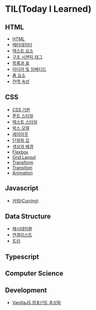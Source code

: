 # TIL(Today I Learned)

## HTML
  - [HTML](https://github.com/highcastlee/TIL/blob/1ba26222c4dbb4f28f520f8b175643ec632cda66/html/21.08.28.md)
  - [메타데이터](https://github.com/highcastlee/TIL/blob/c56f965cbceb7c559629bf7da1bc56714a35a5b9/html/Metadata.md)
  - [텍스트 요소](https://github.com/highcastlee/TIL/blob/d7b61e047fd5ed66101126ab2ced2b6ab5a7cd92/html/%EC%9A%94%EC%86%8C(1).md)
  - [구조 시맨틱 태그](https://github.com/highcastlee/TIL/blob/d7b61e047fd5ed66101126ab2ced2b6ab5a7cd92/html/%EC%9A%94%EC%86%8C(2).md)
  - [목록과 표](https://github.com/highcastlee/TIL/blob/d7b61e047fd5ed66101126ab2ced2b6ab5a7cd92/html/%EC%9A%94%EC%86%8C(3).md)
  - [미디어 및 임베디드](https://github.com/highcastlee/TIL/blob/a6319a419a2229c0169e0f0661ac4641e34d46dc/html/%EB%AF%B8%EB%94%94%EC%96%B4%20%EB%B0%8F%20%EC%9E%84%EB%B2%A0%EB%94%94%EB%93%9C.md)
  - [폼 요소](https://github.com/highcastlee/TIL/blob/a6319a419a2229c0169e0f0661ac4641e34d46dc/html/%ED%8F%BC%20%EC%9A%94%EC%86%8C.md)
  - [전역 속성](https://github.com/highcastlee/TIL/blob/a6319a419a2229c0169e0f0661ac4641e34d46dc/html/%EC%A0%84%EC%97%AD%20%EC%86%8D%EC%84%B1.md)
  

## CSS
  - [CSS 기본](https://github.com/highcastlee/TIL/blob/aa77b4597deb004a1d38d42cda7b11ef8f428c7e/css/CSS.md)
  - [폰트 스타일](https://github.com/highcastlee/TIL/blob/aa77b4597deb004a1d38d42cda7b11ef8f428c7e/css/%ED%8F%B0%ED%8A%B8%20%EC%8A%A4%ED%83%80%EC%9D%BC.md)
  - [텍스트 스타일](https://github.com/highcastlee/TIL/blob/aa77b4597deb004a1d38d42cda7b11ef8f428c7e/css/%ED%85%8D%EC%8A%A4%ED%8A%B8%20%EC%8A%A4%ED%83%80%EC%9D%BC.md)
  - [박스 모델](https://github.com/highcastlee/TIL/blob/aa77b4597deb004a1d38d42cda7b11ef8f428c7e/css/%EB%B0%95%EC%8A%A4%20%EB%AA%A8%EB%8D%B8.md)
  - [레이아웃](https://github.com/highcastlee/TIL/blob/aa77b4597deb004a1d38d42cda7b11ef8f428c7e/css/%EB%A0%88%EC%9D%B4%EC%95%84%EC%9B%83.md)
  - [단위와 값](https://github.com/highcastlee/TIL/blob/aa77b4597deb004a1d38d42cda7b11ef8f428c7e/css/%EB%8B%A8%EC%9C%84%EC%99%80%20%EA%B0%92.md)
  - [색상과 배경](https://github.com/highcastlee/TIL/blob/28384c5b402528d4a8bb4fc20f4cf8167e9fcce2/css/%EC%83%89%EC%83%81%EA%B3%BC%20%EB%B0%B0%EA%B2%BD.md)
  - [Flexbox](https://github.com/highcastlee/TIL/blob/28384c5b402528d4a8bb4fc20f4cf8167e9fcce2/css/Flexbox.md)
  - [Grid Layout](https://github.com/highcastlee/TIL/blob/28384c5b402528d4a8bb4fc20f4cf8167e9fcce2/css/Grid%20layout.md)
  - [Transform](https://github.com/highcastlee/TIL/blob/28384c5b402528d4a8bb4fc20f4cf8167e9fcce2/css/Transform.md)
  - [Transition](https://github.com/highcastlee/TIL/blob/28384c5b402528d4a8bb4fc20f4cf8167e9fcce2/css/Transition.md)
  - [Animation](https://github.com/highcastlee/TIL/blob/28384c5b402528d4a8bb4fc20f4cf8167e9fcce2/css/%EC%95%A0%EB%8B%88%EB%A9%94%EC%9D%B4%EC%85%98.md)
## Javascript 
  - [커링(Curring)](https://github.com/highcastlee/TIL/blob/1ba26222c4dbb4f28f520f8b175643ec632cda66/javascript/21.05.17.md)


## Data Structure
  - [해시테이블](https://github.com/highcastlee/TIL/blob/c56f965cbceb7c559629bf7da1bc56714a35a5b9/data%20structure/HashTable.md)
  - [연결리스트](https://github.com/highcastlee/TIL/blob/a6319a419a2229c0169e0f0661ac4641e34d46dc/data%20structure/Linked%20List.md)
  - [트리](https://github.com/highcastlee/TIL/blob/a6319a419a2229c0169e0f0661ac4641e34d46dc/data%20structure/Tree.md)

## Typescript


## Computer Science




## Development
 - [VanillaJS 컴포넌트 추상화](https://github.com/highcastlee/TIL/blob/aa77b4597deb004a1d38d42cda7b11ef8f428c7e/frontEnd/Cat_Assignment.md)
